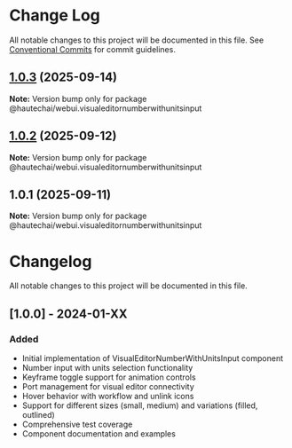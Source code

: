 # Change Log

All notable changes to this project will be documented in this file.
See [Conventional Commits](https://conventionalcommits.org) for commit guidelines.

## [1.0.3](https://github.com/HautechAI/webui/compare/@hautechai/webui.visualeditornumberwithunitsinput@1.0.2...@hautechai/webui.visualeditornumberwithunitsinput@1.0.3) (2025-09-14)

**Note:** Version bump only for package @hautechai/webui.visualeditornumberwithunitsinput

## [1.0.2](https://github.com/HautechAI/webui/compare/@hautechai/webui.visualeditornumberwithunitsinput@1.0.1...@hautechai/webui.visualeditornumberwithunitsinput@1.0.2) (2025-09-12)

**Note:** Version bump only for package @hautechai/webui.visualeditornumberwithunitsinput

## 1.0.1 (2025-09-11)

**Note:** Version bump only for package @hautechai/webui.visualeditornumberwithunitsinput

# Changelog

All notable changes to this project will be documented in this file.

## [1.0.0] - 2024-01-XX

### Added

- Initial implementation of VisualEditorNumberWithUnitsInput component
- Number input with units selection functionality
- Keyframe toggle support for animation controls
- Port management for visual editor connectivity
- Hover behavior with workflow and unlink icons
- Support for different sizes (small, medium) and variations (filled, outlined)
- Comprehensive test coverage
- Component documentation and examples
